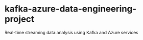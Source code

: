 # kafka-azure-data-engineering-project
Real-time streaming data analysis using Kafka and Azure services

